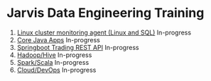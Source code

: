 # Jarvis Data Engineering Training
1. [Linux cluster monitoring agent (Linux and SQL)](./linux_sql) In-progress
2. [Core Java Apps](./core_java) In-progress
3. [Springboot Trading REST API](./springboot) In-progress
4. [Hadoop/Hive](./hadoop) In-progress
5. [Spark/Scala](./spark) In-progress
6. [Cloud/DevOps](./cloud_devops) In-progress


